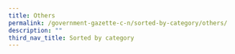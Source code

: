 ```yaml
---
title: Others
permalink: /government-gazette-c-n/sorted-by-category/others/
description: ""
third_nav_title: Sorted by category
---
```

